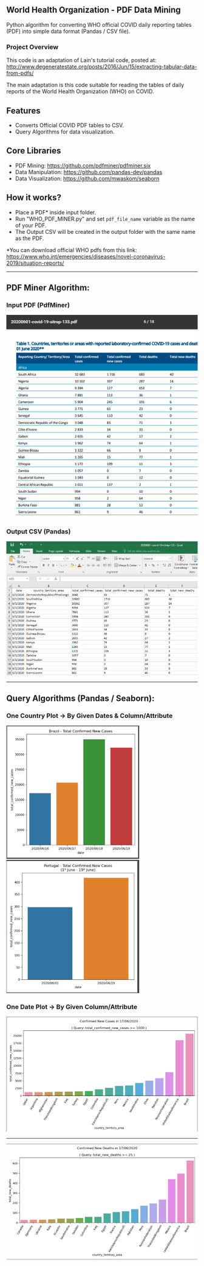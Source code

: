 ## World Health Organization - PDF Data Mining
Python algorithm for converting WHO official COVID daily reporting tables (PDF) into simple data format (Pandas / CSV file).

### Project Overview

This code is an adaptation of Lain's tutorial code, posted at:
http://www.degeneratestate.org/posts/2016/Jun/15/extracting-tabular-data-from-pdfs/

The main adaptation is this code suitable for reading the tables of daily reports of the World Health Organization (WHO) on COVID.

## Features
- Converts Official COVID PDF tables to CSV.
- Query Algorithms for data visualization.

## Core Libraries
- PDF Mining: https://github.com/pdfminer/pdfminer.six
- Data Manipulation: https://github.com/pandas-dev/pandas
- Data Visualization: https://github.com/mwaskom/seaborn 

## How it works?
* Place a PDF* inside input folder.
* Run "WHO_PDF_MINER.py" and set <codE>pdf_file_name</code> variable as the name of your PDF.
* The Output CSV will be created in the output folder with the same name as the PDF.

*You can download official WHO pdfs from this link: https://www.who.int/emergencies/diseases/novel-coronavirus-2019/situation-reports/


<hr/>

## PDF Miner Algorithm:

### Input PDF (PdfMiner)
<img src="examples_imgs/pdf_miner_input.png"/>

### Output CSV (Pandas)
<img src="examples_imgs/pdf_miner_output.png"/>

<hr/>

## Query Algorithms (Pandas / Seaborn):

### One Country Plot -> By Given Dates & Column/Attribute
<img src="examples_imgs/new_cases_by_country.png" width="350"/>  <img src="examples_imgs/new_cases_by_country_compare_dates.png" width="350"/>

### One Date Plot -> By Given Column/Attribute
<img src="examples_imgs/new_cases_by_date.png"/>
<hr/>
<img src="examples_imgs/new_deaths_by_date.png"/>
